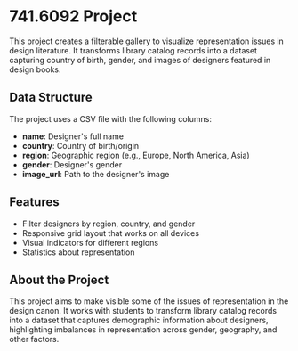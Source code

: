 # 741.6092 Project

This project creates a filterable gallery to visualize representation issues in design literature. It transforms library catalog records into a dataset capturing country of birth, gender, and images of designers featured in design books.

## Data Structure

The project uses a CSV file with the following columns:

- **name**: Designer's full name
- **country**: Country of birth/origin
- **region**: Geographic region (e.g., Europe, North America, Asia)
- **gender**: Designer's gender
- **image_url**: Path to the designer's image

## Features

- Filter designers by region, country, and gender
- Responsive grid layout that works on all devices
- Visual indicators for different regions
- Statistics about representation

## About the Project

This project aims to make visible some of the issues of representation in the design canon. It works with students to transform library catalog records into a dataset that captures demographic information about designers, highlighting imbalances in representation across gender, geography, and other factors.
